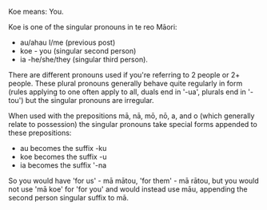 Koe means: You.

Koe is one of the singular pronouns in te reo Māori:
- au/ahau I/me (previous post)
- koe - you (singular second person)
- ia -he/she/they (singular third person).

There are different pronouns used if you're referring to 2 people or 2+ people. These plural pronouns generally behave quite regularly in form (rules applying to one often apply to all, duals end in '-ua', plurals end in '-tou') but the singular pronouns are irregular.

When used with the prepositions mā, nā, mō, nō, a, and o (which generally relate to possession) the singular pronouns take special forms appended to these prepositions:
- au becomes the suffix -ku
- koe becomes the suffix -u
- ia becomes the suffix '-na

So you would have 'for us' - mā mātou, 'for them' - mā rātou, but you would not use 'mā koe' for 'for you' and would instead use māu, appending the second person singular suffix to mā.